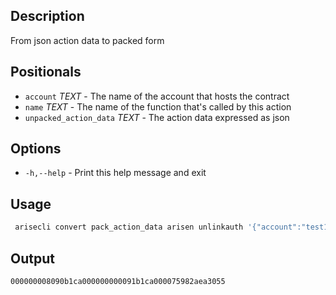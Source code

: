 ## Description
From json action data to packed form

## Positionals
- `account` _TEXT_ - The name of the account that hosts the contract
- `name` _TEXT_ - The name of the function that's called by this action
- `unpacked_action_data` _TEXT_ - The action data expressed as json

## Options

- `-h,--help` - Print this help message and exit

## Usage
```sh
 arisecli convert pack_action_data arisen unlinkauth '{"account":"test1", "code":"test2", "type":"arisenarisen"}'
```

## Output


```console
000000008090b1ca000000000091b1ca000075982aea3055
```
